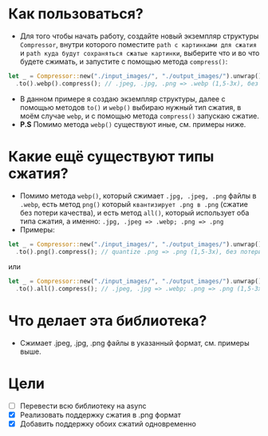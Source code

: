 # Как пользоваться?
- Для того чтобы начать работу, создайте новый экземпляр структуры `Compressor`, внутри которого поместите `path с картинками для сжатия` и `path куда будут сохраняться сжатые картинки`, выберите что и во что будете сжимать, и запустите с помощью метода `compress()`:
```rust
let _ = Compressor::new("./input_images/", "./output_images/").unwrap()
  .to().webp().compress(); // .jpeg, .jpg, .png => .webp (1,5-3x), без потери качества
```
- В данном примере я создаю экземпляр структуры, далее с помощью методов `to()` и `webp()` выбираю нужный тип сжатия, в моём случае `webp`, и с помощью метода `compress()` запускаю сжатие.
- **P.S** Помимо метода `webp()` существуют иные, см. примеры ниже.

# Какие ещё существуют типы сжатия?
- Помимо метода `webp()`, который сжимает `.jpg, .jpeg, .png` файлы в `.webp`, есть метод `png()` который `квантизирует .png в .png` (сжатие без потери качества), и есть метод `all()`, который использует оба типа сжатия, а именно: `.jpg, .jpeg => .webp; .png => .png`
- Примеры:
```rust
let _ = Compressor::new("./input_images/", "./output_images/").unwrap()
  .to().png().compress(); // quantize .png => .png (1,5-3x), без потери качества
```
или
```rust
let _ = Compressor::new("./input_images/", "./output_images/").unwrap()
  .to().all().compress(); // .jpeg, .jpg => .webp; .png => .png (1,5-3x), без потери качества
```

# Что делает эта библиотека?
- Сжимает .jpeg, .jpg, .png файлы в указанный формат, см. примеры выше.

# Цели
- [ ] Перевести всю библиотеку на async
- [x] Реализовать поддержку сжатия в .png формат
- [x] Добавить поддержку обоих сжатий одновременно
